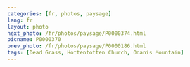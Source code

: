 ```yaml
---
categories: [fr, photos, paysage]
lang: fr
layout: photo
next_photo: /fr/photos/paysage/P0000374.html
picname: P0000370
prev_photo: /fr/photos/paysage/P0000186.html
tags: [Dead Grass, Hottentotten Church, Onanis Mountain]
---
```

